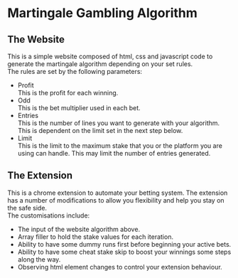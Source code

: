 # Martingale Gambling Algorithm
## The Website
This is a simple website composed of html, css and javascript code to generate the martingale algorithm depending on your set rules.  
The rules are set by the following parameters:  
* Profit  
This is the profit for each winning.  
* Odd  
This is the bet multiplier used in each bet.    
* Entries  
This is the number of lines you want to generate with your algorithm. This is dependent on the limit set in the next step below.  
* Limit  
This is the limit to the maximum stake that you or the platform you are using can handle. This may limit the number of entries generated.  

## The Extension  
This is a chrome extension to automate your betting system. The extension has a number of modifications to allow you flexibility and help you stay on the safe side.  
The customisations include:  
* The input of the website algorithm above.  
* Array filler to hold the stake values for each iteration.  
* Ability to have some dummy runs first before beginning your active bets.  
* Ability to have some cheat stake skip to boost your winnings some steps along the way.
* Observing html element changes to control your extension behaviour.
